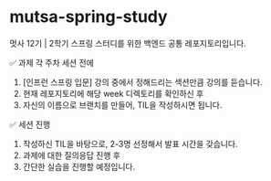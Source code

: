 # mutsa-spring-study
멋사 12기 | 2학기 스프링 스터디를 위한 백엔드 공통 레포지토리입니다.

✅ 과제
각 주차 세션 전에
1. [인프런 스프링 입문] 강의 중에서 정해드리는 섹션만큼 강의를 듣습니다.
2. 현재 레포지토리에 해당 week 디렉토리를 확인하신 후
3. 자신의 이름으로 브랜치를 만들어, TIL을 작성하시면 됩니다.

✅ 세션 진행
1. 작성하신 TIL을 바탕으로, 2-3명 선정해서 발표 시간을 갖습니다.
2. 과제에 대한 질의응답 진행 후
3. 간단한 실습을 진행할 예정입니다.
